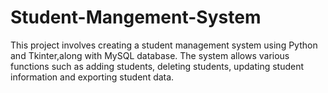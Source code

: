 # Student-Mangement-System
This project involves creating a student management system using Python and Tkinter,along with MySQL database. The system allows various functions such as adding students, deleting students, updating student information and exporting student data. 
